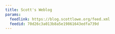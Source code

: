 ```yaml
---
title: Scott's Weblog
params:
  feedlink: https://blog.scottlowe.org/feed.xml
  feedid: 70d26c3a013b8a5e19861643edfa739d
---
```

